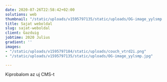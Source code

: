 ```yaml
---
date: 2020-07-26T22:58:42+02:00
solutions: web
thumbnail: "/static/uploads/v1595797135/static/uploads/OG-image_yylsmp.jpg"
title: Sajat weboldal
slug: sajat-weboldal
client: Gazduig
jobtime: 2020 Julius
gradient: ''
images:
- "/static/uploads/v1595797184/static/uploads/couch_vtrd2i.png"
- "/static/uploads/v1595797135/static/uploads/OG-image_yylsmp.jpg"

---
```

Kiprobalom az uj CMS-t